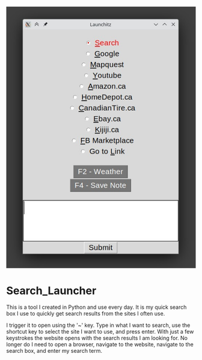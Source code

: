 ![Pokedex for Real Life](preview.jpg)
# Search_Launcher
This is a  tool I created in Python and use every day.
It is my quick search box I use to quickly get search results from the sites I often use.  

I trigger it to open using the '~' key.  Type in what I want to search, use the shortcut key to select the site I want to use, and press enter.  With just a few keystrokes the website opens with the search results I am looking for.  No longer do I need to open a browser, navigate to the website, navigate to the search box, and enter my search term.
